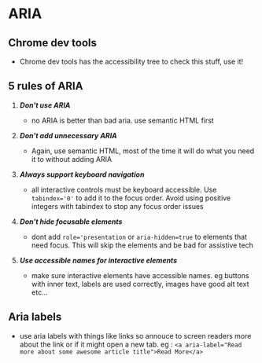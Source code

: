 # ARIA

## Chrome dev tools

-   Chrome dev tools has the accessibility tree to check this stuff, use it!

## 5 rules of ARIA

1. **_Don't use ARIA_**

    - no ARIA is better than bad aria. use semantic HTML first

2. **_Don't add unnecessary ARIA_**

    - Again, use semantic HTML, most of the time it will do what you need it to without adding ARIA

3. **_Always support keyboard navigation_**

    - all interactive controls must be keyboard accessible. Use `tabindex='0'` to add it to the focus order. Avoid using positive integers with tabindex to stop any focus order issues

4. **_Don't hide focusable elements_**

    - dont add `role='presentation` or `aria-hidden=true` to elements that need focus. This will skip the elements and be bad for assistive tech

5. **_Use accessible names for interactive elements_**

    - make sure interactive elements have accessible names. eg buttons with inner text, labels are used correctly, images have good alt text etc...

## Aria labels

-   use aria labels with things like links so annouce to screen readers more about the link or if it might open a new tab. eg : `<a aria-label="Read more about some awesome article title">Read More</a>`
